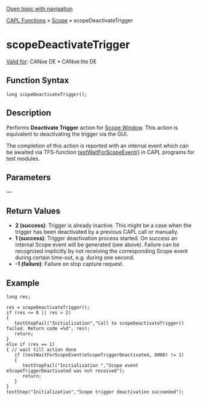 [Open topic with navigation](../../../../../CANoeDEFamily.htm#Topics/CAPLFunctions/Scope/Functions/CAPLfunctionScopeDeactivateTrigger.md)

[CAPL Functions](../../CAPLfunctions.md) » [Scope](../CAPLfunctionsScopeOverview.md) » scopeDeactivateTrigger

# scopeDeactivateTrigger

[Valid for](../../../Shared/FeatureAvailability.md): CANoe DE • CANoe:lite DE

## Function Syntax

```plaintext
long scopeDeactivateTrigger();
```

## Description

Performs **Deactivate Trigger** action for [Scope Window](../../../CANoeCANalyzer/SCOPE/Scope.md). This action is equivalent to deactivating the trigger via the GUI.

The completion of this action is reported with an internal event which can be awaited via TFS-function [testWaitForScopeEvent()](../../Test/Functions/CAPLfunctionTestWaitForScopeEvent.md) in CAPL programs for test modules.

## Parameters

—

## Return Values

- **2 (success)**: Trigger is already inactive. This might be a case when the trigger has been deactivated by a previous CAPL call or manually.
- **1 (success)**: Trigger deactivation process started. On success an internal Scope event will be generated (see above). Failure can be recognized implicitly by not receiving the corresponding Scope event during certain time-out, e.g. during one second.
- **-1 (failure)**: Failure on stop capture request.

## Example

```plaintext
long res;

res = scopeDeactivateTrigger();
if (res <= 0 || res > 2)
{
   testStepFail("Initialization","Call to scopeDeactivateTrigger() failed. Return code =%d", res);
   return;
}
else if (res == 1)
{ // wait till action done
   if (testWaitForScopeEvent(eScopeTriggerDeactivated, 8000) != 1)
   {
      testStepFail("Initialization ","Scope event eScopeTriggerDeactivated was not received");
      return;
   }
}
testStep("Initialization","Scope trigger deactivation succeeded");
```

